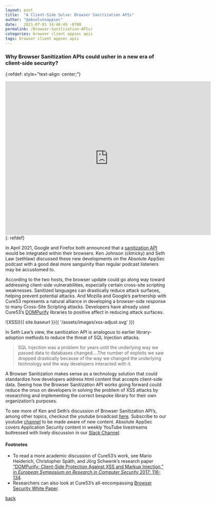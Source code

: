 ```yaml
---
layout: post
title:  "A Client-Side Solve: Browser Sanitization APIs"
author: "@absoluteappsec"
date:   2021-07-01 14:46:49 -0700
permalink: /Browser-Sanitization-APIs/
categories: browser client appsec apis
tags: browser client appsec apis
---
```

### Why Browser Sanitization APIs could usher in a new era of client-side security?

{:refdef: style="text-align: center;"}
<iframe src='https://www.youtube-nocookie.com/embed/bUtaE6D2jf0' frameborder='0' width='640' height='480' allowfullscreen></iframe>
{: refdef}

In April 2021, Google and Firefox both announced that a [sanitization API](https://portswigger.net/daily-swig/google-and-mozilla-unveil-plans-to-bake-html-sanitization-into-their-browsers) would be integrated within their browsers. Ken Johnson (cktricky) and Seth Law (sethlaw) discussed these new developments on the Absolute AppSec podcast with a good deal more sanguinity than regular podcast listeners may be accustomed to.

According to the two hosts, the browser update could go along way toward addressing client-side vulnerabilities, especially certain cross-site scripting weaknesses. Sanitized languages can drastically reduce attack surfaces, helping prevent potential attacks. And Mozilla and Google’s partnership with Cure53 represents a natural alliance in developing a browser-side response to many Cross-Site Scripting attacks. Developers have already used Cure53’s [DOMPurify](https://github.com/cure53/DOMPurify) libraries to positive affect in reducing attack surfaces.

![XSS]({{ site.baseurl }}{{ '/assets/images/xss-adjust.svg' }})

In Seth Law’s view, the sanitization API is analogous to earlier library-adoption methods to reduce the threat of SQL Injection attacks.

> SQL Injection was a problem for years until the underlying way we passed data to databases changed….The number of exploits we saw dropped drastically because of the way we changed the underlying technology and the way developers interacted with it.

A Browser Sanitization makes sense as a technology solution that could standardize how developers address html content that accepts client-side data. Seeing how the Browser Sanitization API works going forward could reduce the onus on developers in solving the problem of XSS attacks by researching and implementing the correct bespoke library for their own organization’s purposes.

To see more of Ken and Seth’s discussion of Browser Sanitization API’s, among other topics, checkout the youtube broadcast [here](https://www.youtube.com/watch?v=zsN2FNoUZIc&amp). Subscribe to our youtube [channel](https://www.youtube.com/channel/UCo9CDrIB0rJwG4GGz8CZEaQ) to be made aware of new content. Absolute AppSec covers Application Security content in weekly YouTube livestreams buttressed with lively discussion in our [Slack Channel](absoluteappsec.slack.com).

#### Footnotes

* To read a more academic discussion of Cure53’s work, see Mario Heiderich, Christopher Späth, and Jörg Schwenk’s research paper [“DOMPurify: Client-Side Protection Against XSS and Markup Injection,” in <em>European Symposium on Research in Computer Security</em> 2017: 116-134](https://link.springer.com/chapter/10.1007/978-3-319-66399-9_7).
* Researchers can also look at Cure53’s all-encompassing [Browser Security White Paper](https://github.com/cure53/browser-sec-whitepaper/blob/master/browser-security-whitepaper.pdf).

[back](/)
